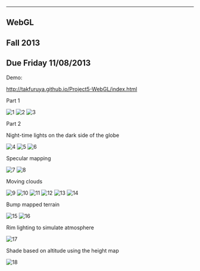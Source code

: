 ﻿-------------------------------------------------------------------------------
WebGL
-------------------------------------------------------------------------------
Fall 2013
-------------------------------------------------------------------------------
Due Friday 11/08/2013
-------------------------------------------------------------------------------


Demo:

http://takfuruya.github.io/Project5-WebGL/index.html


Part 1

![1](resources/1.png)
![2](resources/2.png)
![3](resources/3.png)

Part 2

Night-time lights on the dark side of the globe

![4](resources/4.png)
![5](resources/5.png)
![6](resources/6.png)

Specular mapping

![7](resources/7.png)
![8](resources/8.png)

Moving clouds

![9](resources/9.png)
![10](resources/10.png)
![11](resources/11.png)
![12](resources/12.png)
![13](resources/13.png)
![14](resources/14.png)

Bump mapped terrain

![15](resources/15.png)
![16](resources/16.png)

Rim lighting to simulate atmosphere

![17](resources/17.png)

Shade based on altitude using the height map

![18](resources/18.png)